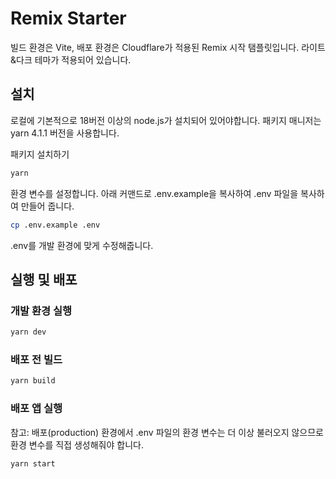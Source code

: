 # Remix Starter
빌드 환경은 Vite, 배포 환경은 Cloudflare가 적용된 Remix 시작 탬플릿입니다. 라이트&다크 테마가 적용되어 있습니다.

## 설치
로컬에 기본적으로 18버전 이상의 node.js가 설치되어 있어야합니다.
패키지 매니저는 yarn 4.1.1 버전을 사용합니다.

패키지 설치하기
```bash
yarn
```

환경 변수를 설정합니다. 아래 커맨드로 .env.example을 복사하여 .env 파일을 복사하여 만들어 줍니다.
```bash
cp .env.example .env
```

.env를 개발 환경에 맞게 수정해줍니다.

## 실행 및 배포
### 개발 환경 실행
```bash
yarn dev
```

### 배포 전 빌드
```bash
yarn build
```

### 배포 앱 실행
참고: 배포(production) 환경에서 .env 파일의 환경 변수는 더 이상 불러오지 않으므로 환경 변수를 직접 생성해줘야 합니다.

```bash
yarn start
```
